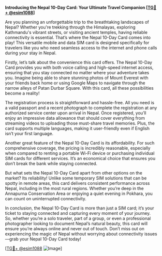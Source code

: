**Introducing the Nepal 10-Day Card: Your Ultimate Travel Companion [[TG💪+ @esim1088](https://t.me/s/esim1088)]**

Are you planning an unforgettable trip to the breathtaking landscapes of Nepal? Whether you're trekking through the Himalayas, exploring Kathmandu's vibrant streets, or visiting ancient temples, having reliable connectivity is essential. That’s where the Nepal 10-Day Card comes into play! This versatile mobile and data SIM card is designed specifically for travelers like you who need seamless access to the internet and phone calls during your stay in Nepal.

Firstly, let’s talk about the convenience this card offers. The Nepal 10-Day Card provides you with both voice calling and high-speed internet access, ensuring that you stay connected no matter where your adventure takes you. Imagine being able to share stunning photos of Mount Everest with your friends back home or using Google Maps to navigate through the narrow alleys of Patan Durbar Square. With this card, all these possibilities become a reality!

The registration process is straightforward and hassle-free. All you need is a valid passport and a recent photograph to complete the registration at any authorized service center upon arrival in Nepal. Once registered, you’ll enjoy an impressive data allowance that should cover everything from streaming videos to uploading those must-share travel memories. Plus, the card supports multiple languages, making it user-friendly even if English isn’t your first language.

Another great feature of the Nepal 10-Day Card is its affordability. For such comprehensive coverage, the pricing is incredibly reasonable, especially when compared to renting a portable Wi-Fi device or purchasing individual SIM cards for different services. It’s an economical choice that ensures you don’t break the bank while staying connected.

But what sets the Nepal 10-Day Card apart from other options on the market? Its reliability! Unlike some temporary SIM solutions that can be spotty in remote areas, this card delivers consistent performance across Nepal, including in the most rural regions. Whether you’re deep in the Annapurna Conservation Area or enjoying a quiet evening in Pokhara, you can count on uninterrupted connectivity.

In conclusion, the Nepal 10-Day Card is more than just a SIM card; it’s your ticket to staying connected and capturing every moment of your journey. So, whether you’re a solo traveler, part of a group, or even a professional photographer looking to document Nepal’s natural beauty, this card will ensure you’re always online and never out of touch. Don’t miss out on experiencing the magic of Nepal without worrying about connectivity issues—grab your Nepal 10-Day Card today! 

[[TG💪+ @esim1088](https://t.me/s/esim1088) ![Image](https://i.postimg.cc/Y0z9fWf4/image.png)]